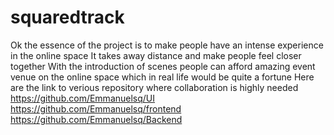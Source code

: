 # squaredtrack
Ok the essence of the project is to make people have an intense experience in the online space  It takes away distance and make people feel closer together   With the introduction of scenes people can  afford amazing event venue on the online space which in real life would be quite a fortune
Here are the link to verious repository where collaboration is highly needed 
https://github.com/Emmanuelsq/UI
https://github.com/Emmanuelsq/frontend
https://github.com/Emmanuelsq/Backend
